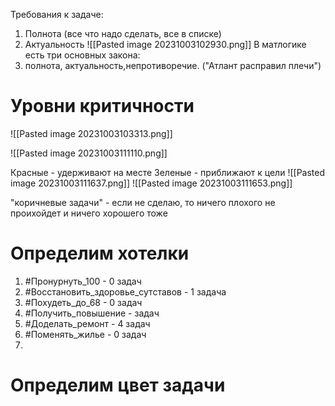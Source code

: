 Требования к задаче:
1. Полнота (все что надо сделать, все в списке)
2. Актуальность
![[Pasted image 20231003102930.png]]
В матлогике есть три основных закона:
1. полнота, актуальность,непротиворечие. ("Атлант расправил плечи")

# Уровни критичности
![[Pasted image 20231003103313.png]]

![[Pasted image 20231003111110.png]]

Красные - удерживают на месте
Зеленые - приближают к цели
![[Pasted image 20231003111637.png]]
![[Pasted image 20231003111653.png]]

"коричневые задачи" - если не сделаю, то ничего плохого не проихойдет и ничего хорошего тоже

# Определим хотелки

1.  #Пронурнуть_100 - 0 задач
2. #Восстановить_здоровье_сутставов - 1 задача
3.  #Похудеть_до_68 - 0 задач
4. #Получить_повышение - задач
5. #Доделать_ремонт - 4 задач 
6. #Поменять_жилье - 0 задач
7. 


# Определим цвет задачи
